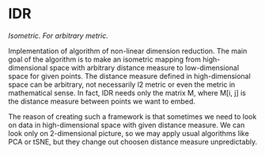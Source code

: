 # IDR
*Isometric. For arbitrary metric.*

Implementation of algorithm of non-linear dimension reduction. The main goal of the algorithm is to make an isometric mapping from high-dimensional space with arbitrary distance measure to low-dimensional space for given points. The distance measure defined in high-dimensional space can be arbitrary, not necessarily l2 metric or even the metric in mathematical sense. In fact, IDR needs only the matrix M, where M[i, j] is the distance measure between points we want to embed.

The reason of creating such a framework is that sometimes we need to look on data in high-dimensional space with given distance measure. We can look only on 2-dimensional picture, so we may apply usual algorithms like PCA or tSNE, but they change out choosen distance measure unpredictably.
